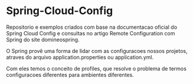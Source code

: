 # Spring-Cloud-Config
<p><emph>Repositorio e exemplos criados com base na documentacao oficial do Spring Cloud Config e consultas no artigo Remote Configuration com Spring do site domineospring.</emph></p>
<p>O Spring provê uma forma de lidar com as configuracoes nossos projetos, atraves do arquivo application.properties ou application.yml.</p>
<p>Com eles temos o conceito de profiles, que resolve o problema de termos configuracoes diferentes para ambientes diferentes.</p>
